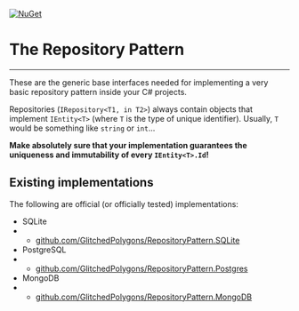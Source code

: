 [![NuGet](https://img.shields.io/nuget/v/GlitchedPolygons.RepositoryPattern.svg)](https://www.nuget.org/packages/GlitchedPolygons.RepositoryPattern)
# The Repository Pattern
---
These are the generic base interfaces needed for implementing a very basic repository pattern inside your C# projects.

Repositories  (`IRepository<T1, in T2>`)  always contain objects that implement `IEntity<T>` (where `T` is the type of unique identifier). Usually, `T` would be something like `string` or `int`...

**Make absolutely sure that your implementation guarantees the uniqueness and immutability of every `IEntity<T>.Id`!**

## Existing implementations

The following are official (or officially tested) implementations:

* SQLite
* * [github.com/GlitchedPolygons/RepositoryPattern.SQLite](https://github.com/GlitchedPolygons/RepositoryPattern.SQLite)
* PostgreSQL
* * [github.com/GlitchedPolygons/RepositoryPattern.Postgres](https://github.com/GlitchedPolygons/RepositoryPattern.Postgres)
* MongoDB
* * [github.com/GlitchedPolygons/RepositoryPattern.MongoDB](https://github.com/GlitchedPolygons/RepositoryPattern.MongoDB)
